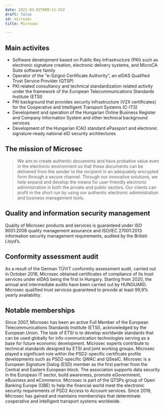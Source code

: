 ```yaml
---
date: 2021-03-02T009:11:25Z
draft: false
id: microsec
title: Microsec

---
```


## Main activites 
- Software development based on Public Key Infrastructure (PKI) such as electronic signature creation, electronic delivery systems, and MicroCA Suite software family 
- Operator of the "e-Szignó Certificate Authority", an eIDAS Qualified Trust Service Provider (QTSP) 
- PKI related consultancy and technical standardization related activity under the framework of the European Telecommunications Standards Institute (ETSI) 
- PKI background that provides security infrastructure (V2X certificates) for the Cooperative and Intelligent Transport Systems (C-ITS) 
- Development and operation of the Hungarian Online Business Register and Company Information System and other technical background services 
- Development of the Hungarian ICAO standard ePassport and electronic signature-ready national eID security architectures 



## The mission of Microsec

> We aim to create authentic documents and have probative value even in the electronic environment so that these documents can be delivered from the sender to the recipient in an adequately encrypted form through a secure channel. Through our innovative solutions, we help expand and develop the means for user-friendly electronic administration in both the private and public sectors. Our clients can profit in the short run by using our authentic electronic administration and business management tools. 


## Quality and information security management 

Quality of Microsec products and services is guaranteed under ISO 9001:2008 quality management assurance and ISO/IEC 27001:2013 information security management requirements, audited by the British Lloyd’s. 


## Conformity assessment audit 
As a result of the German TÜViT conformity assessment audit, carried out in October 2016, Microsec obtained certificates of compliance of its trust services under eIDAS being the first in Hungary. Starting from 2020, the annual and intermediate audits have been carried out by HUNGUARD. Microsec qualified trust services guaranteed to provide at least 99,9% yearly availability. 


## Notable memberships  
Since 2007, Microsec has been an active Full Member of the European Telecommunications Standards Institute (ETSI), acknowledged by the European Union. The task of ETSI is to develop worldwide standards that can be used globally for info-communication technologies serving as a base for future economic development. Microsec experts contribute to technical standards designed by ETSI and joint working groups. Microsec played a significant role within the PSD2-specific certificate profile developments such as PSD2-specific QWAC and QSealC. 
Microsec is a European Signature Dialog (ESD) member as the first partner from the Central and Eastern European block. The association supports data security in the European IT sector, build awareness, promote eGovernment, eBusiness and eCommerce. 
Microsec is part of the QTSPs group of Open Banking Europe (OBE) to help the financial world meet the electronic security requirements of PSD2 Access to Account services. 
Since 2019, Microsec has gained and maintains memberships that determinate cooperative and intelligent transport systems worldwide. 

